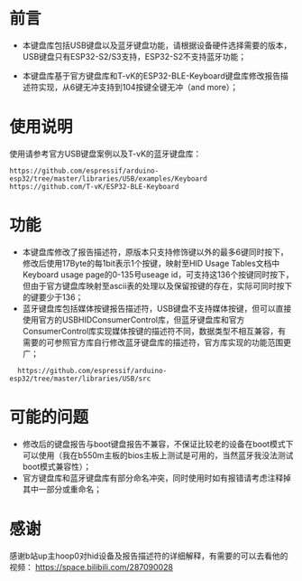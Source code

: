 # 前言
* 本键盘库包括USB键盘以及蓝牙键盘功能，请根据设备硬件选择需要的版本，USB键盘只有ESP32-S2/S3支持，ESP32-S2不支持蓝牙功能；
  
* 本键盘库基于官方键盘库和T-vK的ESP32-BLE-Keyboard键盘库修改报告描述符实现，从6键无冲支持到104按键全键无冲（and more）；

# 使用说明
使用请参考官方USB键盘案例以及T-vK的蓝牙键盘库：
```
https://github.com/espressif/arduino-esp32/tree/master/libraries/USB/examples/Keyboard
https://github.com/T-vK/ESP32-BLE-Keyboard
```

# 功能
* 本键盘库修改了报告描述符，原版本只支持修饰键以外的最多6键同时按下，修改后使用17Byte的每1bit表示1个按键，映射至HID Usage Tables文档中Keyboard usage page的0-135号useage id，可支持这136个按键同时按下，但由于官方键盘库映射至ascii表的处理以及保留按键的存在，实际可同时按下的键要少于136；
* 蓝牙键盘库包括媒体按键报告描述符，USB键盘不支持媒体按键，但可以直接使用官方的USBHIDConsumerControl库，但蓝牙键盘库和官方ConsumerControl库实现媒体按键的描述符不同，数据类型不相互兼容，有需要的可参照官方库自行修改蓝牙键盘库的描述符，官方库实现的功能范围更广；
```
  https://github.com/espressif/arduino-esp32/tree/master/libraries/USB/src
```

# 可能的问题
* 修改后的键盘报告与boot键盘报告不兼容，不保证比较老的设备在boot模式下可以使用（我在b550m主板的bios主板上测试是可用的，当然蓝牙我没法测试boot模式兼容性）；
* 官方键盘库和蓝牙键盘库有部分命名冲突，同时使用时如有报错请考虑注释掉其中一部分或重命名；

# 感谢
感谢b站up主hoop0对hid设备及报告描述符的详细解释，有需要的可以去看他的视频：
https://space.bilibili.com/287090028
